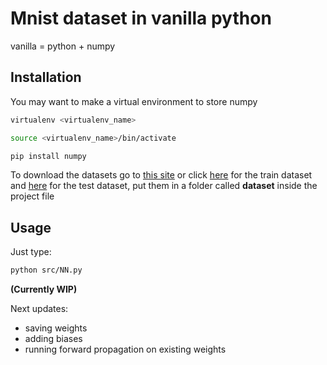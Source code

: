 # Mnist dataset in vanilla python
vanilla = python + numpy

## Installation
You may want to make a virtual environment to store numpy

```bash
virtualenv <virtualenv_name>
```

```bash
source <virtualenv_name>/bin/activate
```

```bash
pip install numpy
```
To download the datasets go to [this site](https://pjreddie.com/projects/mnist-in-csv/) or click [here](https://pjreddie.com/media/files/mnist_train.csv) for the train dataset and [here](https://pjreddie.com/media/files/mnist_test.csv) for the test dataset, put them in a folder called **dataset** inside the project file

## Usage
Just type:
```bash
python src/NN.py
```

**(Currently WIP)** 

Next updates: 
- saving weights
- adding biases
- running forward propagation on existing weights
